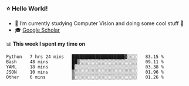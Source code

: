 ### ⭐️ Hello World!

<!--
**hologerry/hologerry** is a ✨ _special_ ✨ repository because its `README.md` (this file) appears on your GitHub profile.

Here are some ideas to get you started:

- 🔭 I’m currently working and studying on Computer Vision
- 🌱 I’m currently learning at Peking University
- 💬 Ask me about 
- 📫 How to reach me: E-mail
- 😄 Pronouns: he/his
- ⚡ Fun fact: Music is the Power
-->


- 🔭 I’m currently studying Computer Vision and doing some cool stuff 🤖
- 🎓 [Google Scholar](https://scholar.google.com/citations?user=3ykqW9wAAAAJ&hl=en)


📊 **This week I spent my time on**

<!--START_SECTION:waka-->
```text
Python   7 hrs 24 mins   ████████████████████▓░░░░   83.15 % 
Bash     48 mins         ██▒░░░░░░░░░░░░░░░░░░░░░░   09.11 % 
YAML     18 mins         █░░░░░░░░░░░░░░░░░░░░░░░░   03.38 % 
JSON     10 mins         ▒░░░░░░░░░░░░░░░░░░░░░░░░   01.96 % 
Other    6 mins          ▒░░░░░░░░░░░░░░░░░░░░░░░░   01.26 % 
```
<!--END_SECTION:waka-->
